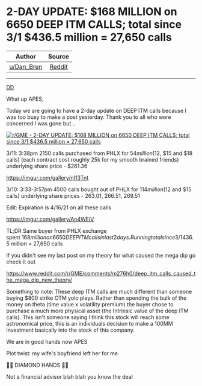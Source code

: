 2-DAY UPDATE: $168 MILLION on 6650 DEEP ITM CALLS; total since 3/1 $436.5 million = 27,650 calls
================================================================================================

| Author       | Source       | 
| :-------------: |:-------------:|
|  [u/Dan_Bren](https://www.reddit.com/user/Dan_Bren/) | [Reddit](https://www.reddit.com/r/GME/comments/m31f8b/2day_update_168_million_on_6650_deep_itm_calls/) | 

---


[DD](https://www.reddit.com/r/GME/search?q=flair_name%3A%22DD%22&restrict_sr=1)

What up APES,

Today we are going to have a 2-day update on DEEP ITM calls because I was too busy to make a post yesterday. Thank you to all who were concerned I was gone but...

[![r/GME - 2-DAY UPDATE: $168 MILLION on 6650 DEEP ITM CALLS; total since 3/1 $436.5 million = 27,650 calls](https://preview.redd.it/6a05lch4sgm61.jpg?width=500&format=pjpg&auto=webp&s=bd6d8e4e82b8b224075ea44468c7461f43e6e61b)](https://preview.redd.it/6a05lch4sgm61.jpg?width=500&format=pjpg&auto=webp&s=bd6d8e4e82b8b224075ea44468c7461f43e6e61b)

3/11: 3:38pm 2150 calls purchased from PHLX for $54 million ($12, $15 and $18 calls) (each contract cost roughly 25k for my smooth brained friends) underlying share price - $261.36

<https://imgur.com/gallery/nI13Tnt>

3/10: 3:33-3:57pm 4500 calls bought out of PHLX for $114 million ($12 and $15 calls) underlying share prices - 263.01, 266.51, 269.51

Edit: Expiration is 4/16/21 on all these calls

<https://imgur.com/gallery/An4WEiV>

TL;DR Same buyer from PHLX exchange spent $168 million on 6650 DEEP ITM calls in last 2 days. Running total since 3/1 $436.5 million = 27,650 calls

If you didn't see my last post on my theory for what caused the mega dip go check it out

<https://www.reddit.com/r/GME/comments/m276h0/deep_itm_calls_caused_the_mega_dip_new_theory/>

Something to note: These deep ITM calls are much different than someone buying $800 strike OTM yolo plays. Rather than spending the bulk of the money on theta (time value x volatility premium) the buyer chose to purchase a much more physical asset (the Intrinsic value of the deep ITM calls). This isn't someone saying I think this stock will reach some astronomical price, this is an individuals decision to make a 100MM investment basically into the stock of this company.

We are in good hands now APES

Plot twist: my wife's boyfriend left her for me

🙌💎 DIAMOND HANDS 🙌💎

Not a financial advisor blah blah you know the deal
